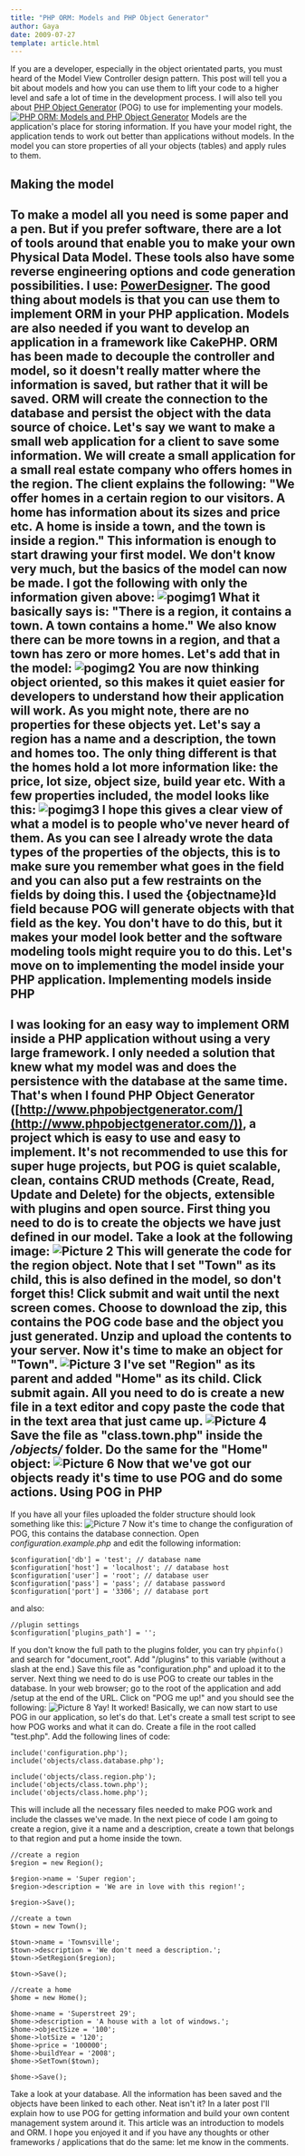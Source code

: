 ```yaml
---
title: "PHP ORM: Models and PHP Object Generator"
author: Gaya
date: 2009-07-27
template: article.html
---
```

If you are a developer, especially in the object orientated parts, you must heard of the Model View Controller design pattern. This post will tell you a bit about models and how you can use them to lift your code to a higher level and safe a lot of time in the development process. I will also tell you about [PHP Object Generator](http://www.phpobjectgenerator.com/) (POG) to use for implementing your models. [![PHP ORM: Models and PHP Object Generator](/articles/postimgpost.jpg "PHP ORM: Models and PHP Object Generator")](http://www.gayadesign.com/articles/php-orm-models-and-php-object-generator)<span id="more-419"></span> Models are the application's place for storing information. If you have your model right, the application tends to work out better than applications without models. In the model you can store properties of all your objects (tables) and apply rules to them.

Making the model
----------------

 To make a model all you need is some paper and a pen. But if you prefer software, there are a lot of tools around that enable you to make your own Physical Data Model. These tools also have some reverse engineering options and code generation possibilities. I use: [PowerDesigner](http://www.sybase.nl/products/modelingdevelopment/powerdesigner). The good thing about models is that you can use them to implement ORM in your PHP application. Models are also needed if you want to develop an application in a framework like CakePHP. ORM has been made to decouple the controller and model, so it doesn't really matter where the information is saved, but rather that it will be saved. ORM will create the connection to the database and persist the object with the data source of choice. Let's say we want to make a small web application for a client to save some information. We will create a small application for a small real estate company who offers homes in the region. The client explains the following: "We offer homes in a certain region to our visitors. A home has information about its sizes and price etc. A home is inside a town, and the town is inside a region." This information is enough to start drawing your first model. We don't know very much, but the basics of the model can now be made. I got the following with only the information given above: ![pogimg1](/articles/pogimg1.jpg "pogimg1") What it basically says is: "There is a region, it contains a town. A town contains a home." We also know there can be more towns in a region, and that a town has zero or more homes. Let's add that in the model: ![pogimg2](/articles/pogimg2.jpg "pogimg2") You are now thinking object oriented, so this makes it quiet easier for developers to understand how their application will work. As you might note, there are no properties for these objects yet. Let's say a region has a name and a description, the town and homes too. The only thing different is that the homes hold a lot more information like: the price, lot size, object size, build year etc. With a few properties included, the model looks like this: ![pogimg3](/articles/pogimg3.jpg "pogimg3") I hope this gives a clear view of what a model is to people who've never heard of them. As you can see I already wrote the data types of the properties of the objects, this is to make sure you remember what goes in the field and you can also put a few restraints on the fields by doing this. I used the {objectname}Id field because POG will generate objects with that field as the key. You don't have to do this, but it makes your model look better and the software modeling tools might require you to do this. Let's move on to implementing the model inside your PHP application. Implementing models inside PHP
------------------------------

 I was looking for an easy way to implement ORM inside a PHP application without using a very large framework. I only needed a solution that knew what my model was and does the persistence with the database at the same time. That's when I found PHP Object Generator ([http://www.phpobjectgenerator.com/](http://www.phpobjectgenerator.com/)), a project which is easy to use and easy to implement. It's not recommended to use this for super huge projects, but POG is quiet scalable, clean, contains CRUD methods (Create, Read, Update and Delete) for the objects, extensible with plugins and open source. First thing you need to do is to create the objects we have just defined in our model. Take a look at the following image: ![Picture 2](/articles/Picture-2.png "Picture 2") This will generate the code for the region object. Note that I set "Town" as its child, this is also defined in the model, so don't forget this! Click submit and wait until the next screen comes. Choose to download the zip, this contains the POG code base and the object you just generated. Unzip and upload the contents to your server. Now it's time to make an object for "Town". ![Picture 3](/articles/Picture-3.png "Picture 3") I've set "Region" as its parent and added "Home" as its child. Click submit again. All you need to do is create a new file in a text editor and copy paste the code that in the text area that just came up. ![Picture 4](/articles/Picture-4.png "Picture 4") Save the file as "class.town.php" inside the */objects/* folder. Do the same for the "Home" object: ![Picture 6](/articles/Picture-6.png "Picture 6") Now that we've got our objects ready it's time to use POG and do some actions. Using POG in PHP
----------------

 If you have all your files uploaded the folder structure should look something like this: ![Picture 7](/articles/Picture-7.png "Picture 7") Now it's time to change the configuration of POG, this contains the database connection. Open *configuration.example.php* and edit the following information: 
```clike
$configuration['db'] = 'test'; // database name
$configuration['host'] = 'localhost'; // database host
$configuration['user'] = 'root'; // database user
$configuration['pass'] = 'pass'; // database password
$configuration['port'] = '3306'; // database port
```
 and also: 
```clike
//plugin settings
$configuration['plugins_path'] = '';
```
 If you don't know the full path to the plugins folder, you can try `phpinfo()` and search for "document_root". Add "/plugins" to this variable (without a slash at the end.) Save this file as "configuration.php" and upload it to the server. Next thing we need to do is use POG to create our tables in the database. In your web browser; go to the root of the application and add /setup at the end of the URL. Click on "POG me up!" and you should see the following: ![Picture 8](/articles/Picture-8-300x251.png "Picture 8") Yay! It worked! Basically, we can now start to use POG in our application, so let's do that. Let's create a small test script to see how POG works and what it can do. Create a file in the root called "test.php". Add the following lines of code: 
```clike
include('configuration.php');
include('objects/class.database.php');

include('objects/class.region.php');
include('objects/class.town.php');
include('objects/class.home.php');
```
 This will include all the necessary files needed to make POG work and include the classes we've made. In the next piece of code I am going to create a region, give it a name and a description, create a town that belongs to that region and put a home inside the town. 
```clike
//create a region
$region = new Region();

$region->name = 'Super region';
$region->description = 'We are in love with this region!';

$region->Save();

//create a town
$town = new Town();

$town->name = 'Townsville';
$town->description = 'We don't need a description.';
$town->SetRegion($region);

$town->Save();

//create a home
$home = new Home();

$home->name = 'Superstreet 29';
$home->description = 'A house with a lot of windows.';
$home->objectSize = '100';
$home->lotSize = '120';
$home->price = '100000';
$home->buildYear = '2008';
$home->SetTown($town);

$home->Save();
```
 Take a look at your database. All the information has been saved and the objects have been linked to each other. Neat isn't it? In a later post I'll explain how to use POG for getting information and build your own content management system around it. This article was an introduction to models and ORM. I hope you enjoyed it and if you have any thoughts or other frameworks / applications that do the same: let me know in the comments.